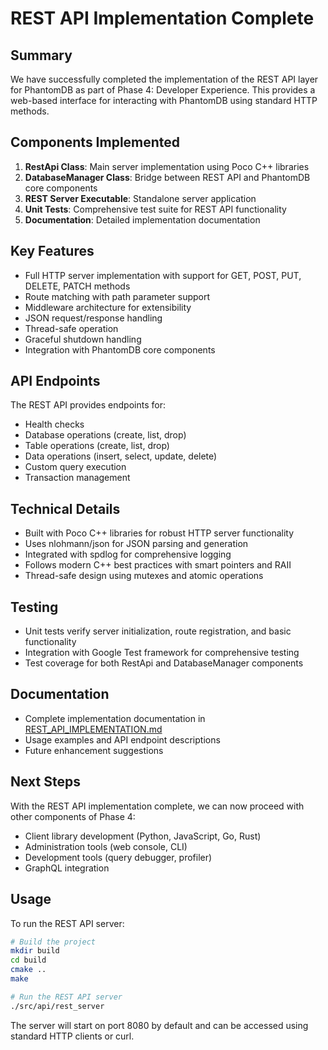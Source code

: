# REST API Implementation Complete

## Summary

We have successfully completed the implementation of the REST API layer for PhantomDB as part of Phase 4: Developer Experience. This provides a web-based interface for interacting with PhantomDB using standard HTTP methods.

## Components Implemented

1. **RestApi Class**: Main server implementation using Poco C++ libraries
2. **DatabaseManager Class**: Bridge between REST API and PhantomDB core components
3. **REST Server Executable**: Standalone server application
4. **Unit Tests**: Comprehensive test suite for REST API functionality
5. **Documentation**: Detailed implementation documentation

## Key Features

- Full HTTP server implementation with support for GET, POST, PUT, DELETE, PATCH methods
- Route matching with path parameter support
- Middleware architecture for extensibility
- JSON request/response handling
- Thread-safe operation
- Graceful shutdown handling
- Integration with PhantomDB core components

## API Endpoints

The REST API provides endpoints for:
- Health checks
- Database operations (create, list, drop)
- Table operations (create, list, drop)
- Data operations (insert, select, update, delete)
- Custom query execution
- Transaction management

## Technical Details

- Built with Poco C++ libraries for robust HTTP server functionality
- Uses nlohmann/json for JSON parsing and generation
- Integrated with spdlog for comprehensive logging
- Follows modern C++ best practices with smart pointers and RAII
- Thread-safe design using mutexes and atomic operations

## Testing

- Unit tests verify server initialization, route registration, and basic functionality
- Integration with Google Test framework for comprehensive testing
- Test coverage for both RestApi and DatabaseManager components

## Documentation

- Complete implementation documentation in [REST_API_IMPLEMENTATION.md](file:///D:/PhantomGhost/Storage/Media/Media/Projects/MyProjects/PhantomDB/docs/REST_API_IMPLEMENTATION.md)
- Usage examples and API endpoint descriptions
- Future enhancement suggestions

## Next Steps

With the REST API implementation complete, we can now proceed with other components of Phase 4:
- Client library development (Python, JavaScript, Go, Rust)
- Administration tools (web console, CLI)
- Development tools (query debugger, profiler)
- GraphQL integration

## Usage

To run the REST API server:

```bash
# Build the project
mkdir build
cd build
cmake ..
make

# Run the REST API server
./src/api/rest_server
```

The server will start on port 8080 by default and can be accessed using standard HTTP clients or curl.